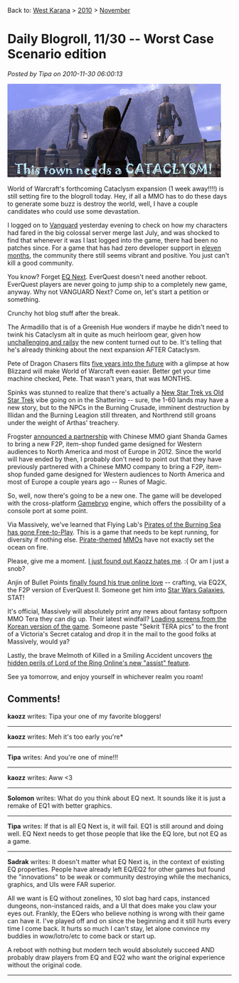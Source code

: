 Back to: [West Karana](/posts/westkarana.md) > [2010](/posts/2010/westkarana.md) > [November](./westkarana.md)
# Daily Blogroll, 11/30 -- Worst Case Scenario edition

*Posted by Tipa on 2010-11-30 06:00:13*

![](../../../uploads/2010/11/vgclient-2010-11-29-20-32-30-42.jpg "Well, Vanguard needs SOMETHING!")

World of Warcraft's forthcoming Cataclysm expansion (1 week away!!!!) is still setting fire to the blogroll today. Hey, if all a MMO has to do these days to generate some buzz is destroy the world, well, I have a couple candidates who could use some devastation.

I logged on to [Vanguard](http://vgplayers.station.sony.com/) yesterday evening to check on how my characters had fared in the big colossal server merge last July, and was shocked to find that whenever it was I last logged into the game, there had been no patches since. For a game that has had zero developer support in [eleven months](http://vgplayers.station.sony.com/gameUpdates.vm), the community there still seems vibrant and positive. You just can't kill a good community.

You know? Forget [EQ Next](http://www.joystiq.com/2010/08/07/soe-unveils-everquest-next-at-fan-faire/). EverQuest doesn't need another reboot. EverQuest players are never going to jump ship to a completely new game, anyway. Why not VANGUARD Next? Come on, let's start a petition or something.

Crunchy hot blog stuff after the break.


The Armadillo that is of a Greenish Hue wonders if maybe he didn't need to twink his Cataclysm alt in quite as much heirloom gear, given how [unchallenging and railsy](http://playervsdeveloper.blogspot.com/2010/11/scattered-shattering-impressions.html) the new content turned out to be. It's telling that he's already thinking about the next expansion AFTER Cataclysm.

Pete of Dragon Chasers flits [five years into the future](http://dragonchasers.com/2010/11/29/next-gen-wow/) with a glimpse at how Blizzard will make World of Warcraft even easier. Better get your time machine checked, Pete. That wasn't years, that was MONTHS.

Spinks was stunned to realize that there's actually a [New Star Trek vs Old Star Trek](http://spinksville.wordpress.com/2010/11/29/cataclysm-we-didnt-remake-the-low-level-zones-for-you/) vibe going on in the Shattering -- sure, the 1-60 lands may have a new story, but to the NPCs in the Burning Crusade, imminent destruction by Illidan and the Burning Leagion still threaten, and Northrend still groans under the weight of Arthas' treachery.

Frogster [announced a partnership](http://www.frogster.de/en/news,id277,frogster_gains_top_new_mmo_game_license_release_2012.html#news277) with Chinese MMO giant Shanda Games to bring a new F2P, item-shop funded game designed for Western audiences to North America and most of Europe in 2012. Since the world will have ended by then, I probably don't need to point out that they have previously partnered with a Chinese MMO company to bring a F2P, item-shop funded game designed for Western audiences to North America and most of Europe a couple years ago -- Runes of Magic. 

So, well, now there's going to be a new one. The game will be developed with the cross-platform [Gamebryo](http://en.wikipedia.org/wiki/Gamebryo) engine, which offers the possibility of a console port at some point.

Via Massively, we've learned that Flying Lab's [Pirates of the Burning Sea has gone Free-to-Play](http://massively.joystiq.com/2010/11/29/pirates-of-the-burning-sea-now-sailing-the-free-to-play-seas/). This is a game that needs to be kept running, for diversity if nothing else. [Pirate-themed](http://piratesonline.go.com/) [MMOs](http://en.florensia-online.com/) have not exactly set the ocean on fire.

Please, give me a moment. [I just found out Kaozz hates me](http://www.ectmmo.com/2010/11/wheres-love.html). :( Or am I just a snob?

Anjin of Bullet Points [finally found his true online love](http://bulletpointsblog.blogspot.com/2010/11/played-lately-everquest-2-extended.html) -- crafting, via EQ2X, the F2P version of EverQuest II. Someone get him into [Star Wars Galaxies](http://swg.wikia.com/wiki/Crafting), STAT!

It's official, Massively will absolutely print any news about fantasy softporn MMO Tera they can dig up. Their latest windfall? [Loading screens from the Korean version of the game](http://massively.joystiq.com/2010/11/29/tera-korean-loading-screens-give-story-clues/). Someone paste "Sekrit TERA pics" to the front of a Victoria's Secret catalog and drop it in the mail to the good folks at Massively, would ya?

Lastly, the brave Melmoth of Killed in a Smiling Accident uncovers [the hidden perils of Lord of the Ring Online's new "assist" feature](http://www.kiasa.org/2010/11/29/no-degree-of-knowledge-attainable-by-man-is-able-to-set-him-above-the-want-of-hourly-assistance/).

See ya tomorrow, and enjoy yourself in whichever realm you roam!
## Comments!

**kaozz** writes: Tipa your one of my favorite bloggers!

---

**kaozz** writes: Meh it's too early you're*

---

**Tipa** writes: And you're one of mine!!!

---

**kaozz** writes: Aww <3

---

**Solomon** writes: What do you think about EQ next. It sounds like it is just a remake of EQ1 with better graphics.

---

**Tipa** writes: If that is all EQ Next is, it will fail. EQ1 is still around and doing well. EQ Next needs to get those people that like the EQ lore, but not EQ as a game. 

---

**Sadrak** writes: It doesn't matter what EQ Next is, in the context of existing EQ properties. People have already left EQ/EQ2 for other games but found the "innovations" to be weak or community destroying while the mechanics, graphics, and UIs were FAR superior.

All we want is EQ without zonelines, 10 slot bag hard caps, instanced dungeons, non-instanced raids, and a UI that does make you claw your eyes out. Frankly, the EQers who believe nothing is wrong with their game can have it. I've played off and on since the beginning and it still hurts every time I come back. It hurts so much I can't stay, let alone convince my buddies in wow/lotro/etc to come back or start up.

A reboot with nothing but modern tech would absolutely succeed AND probably draw players from EQ and EQ2 who want the original experience without the original code.

---

